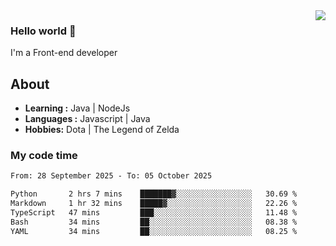 <img align='right' src="https://github-readme-stats.vercel.app/api?username=jumodada&show_icons=true&theme=vue">

### Hello world 👋

I'm a Front-end developer 
    
## About
-  **Learning :** Java | NodeJs
-  **Languages :** Javascript | Java
-  **Hobbies:** Dota | The Legend of Zelda

### My code time

<!--START_SECTION:waka-->

```txt
From: 28 September 2025 - To: 05 October 2025

Python       2 hrs 7 mins    ███████▓░░░░░░░░░░░░░░░░░   30.69 %
Markdown     1 hr 32 mins    █████▓░░░░░░░░░░░░░░░░░░░   22.26 %
TypeScript   47 mins         ███░░░░░░░░░░░░░░░░░░░░░░   11.48 %
Bash         34 mins         ██░░░░░░░░░░░░░░░░░░░░░░░   08.38 %
YAML         34 mins         ██░░░░░░░░░░░░░░░░░░░░░░░   08.25 %
```

<!--END_SECTION:waka-->
